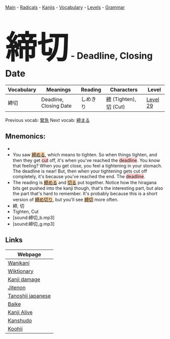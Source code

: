 <style> bigfont {font-size: 100px}</style>
[Main](../README.md) -
[Radicals](../radicals.md) -
[Kanjis](../kanjis.md) -
[Vocabulary](../vocabulary.md) -
[Levels](../levels.md) -
[Grammar](../grammar.md)
# <bigfont> 締切</bigfont> - Deadline, Closing Date 

| Vocabulary | Meanings | Reading | Characters | Level |
| --- | --- | --- | --- | --- |
| 締切 | Deadline, Closing Date | しめきり |  [締](../kanjis/締.md) (Tighten), [切](../kanjis/切.md) (Cut) | [Level 29](../levels/wk_level29.md) |

Previous vocab: [緊急](緊急.md) Next vocab: [締まる](締まる.md) 

## Mnemonics:

* 
* You saw <span style="background-color:#fed8b1"> [締める](https://jisho.org/search/締める)</span>, which means to tighten. So when things tighten, and then they get <span style="background-color:#ffcccb"> cut</span> off, it's when you've reached the <span style="background-color:#ffcccb"> deadline</span>. You know that feeling? When you get close, you feel a tightening in your stomach. The deadline is near! But, then when your tightening gets cut off completely, it's because you've reached the end. The <span style="background-color:#ffcccb"> deadline</span>.
* The reading is <span style="background-color:#fed8b1"> [締める](https://jisho.org/search/締める)</span> and <span style="background-color:#fed8b1"> [切る](https://jisho.org/search/切る)</span> put together. Notice how the hiragana bits get pushed into the kanji though, that's the interesting part, but also the part that's hard to remember. It's probably because this is a short version of <span style="background-color:#fed8b1"> [締め切り](https://jisho.org/search/締め切り)</span>, but you'll see <span style="background-color:#fed8b1"> [締切](https://jisho.org/search/締切)</span> more often.
* 締, 切
* Tighten, Cut
* [sound:締切_b.mp3]
* [sound:締切_g.mp3]


## Links 

| Webpage |
| --- |
| [Wanikani          ](https://www.wanikani.com/kanji/締切) |
| [Wiktionary        ](https://en.wiktionary.org/wiki/締切) |
| [Kanji damage      ](http://www.kanjidamage.com/kanji/search?utf8=✓&q=締切) |
| [Jitenon           ](https://jitenon.com/kanji/締切) |
| [Tanoshii japanese ](https://www.tanoshiijapanese.com/dictionary/kanji.cfm?k=締切) |
| [Baike             ](https://baike.baidu.com/item/締切) |
| [Kanji Alive       ](https://app.kanjialive.com/締切) |
| [Kanshudo          ](https://www.kanshudo.com/searchmn?q=締切) |
| [Koohii            ](https://kanji.koohii.com/study/kanji/締切) |
